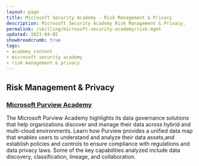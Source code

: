 ```yaml
---
layout: page
title: Microsoft Security Academy - Risk Management & Privacy
description: Microsoft Security Academy Risk Management & Privacy.
permalink: /skilling/microsoft-security-academy/risk-mgmt
updated: 2023-04-05
showbreadcrumb: true
tags: 
- academy content
- microsoft security academy
- risk management & privacy
---
```


## Risk Management & Privacy

### [Microsoft Purview Academy](/PartnerResources/skilling/microsoft-security-academy/purview-academy)
The Microsoft Purview Academy highlights its data governance solutions that help organizations discover and manage their data across hybrid and multi-cloud environments. Learn how Purview provides a unified data map that enables users to understand and analyze their data assets,and establish policies and controls to ensure compliance with regulations and data privacy laws. Some of the key capabilities analyzed include data discovery, classification, lineage, and collaboration.